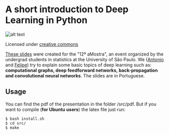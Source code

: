 # A short introduction to Deep Learning in Python

![alt text](images/cc-logo.png "CC")


Licensed under [creative commons](https://github.com/MLIME/12aMostra/blob/master/presentation/LICENSE)

[These slides](https://mlime.github.io/files/PrimeirosPassosDL.pdf) were created for the "12ª aMostra", an event organized by the undergrad students in statistics at the University of São Paulo. We ([Antonio](https://github.com/Abello966) and [Felipe](https://github.com/felipessalvatore)) try to
explain some basic topics of deep learning such as: **computational graphs, deep feedforward networks, back-propagation and convolutional neural networks**. The slides are in Portuguese.

## Usage

You can find the pdf of the presentation in the folder /src/pdf. But if you want to compile (**for Ubuntu users**) the latex file just run:

```
$ bash install.sh 
$ cd src/
$ make
```

